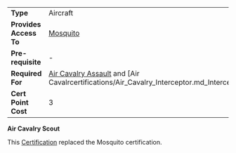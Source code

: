 |                        |                                                                                                                                       |
| ---------------------- | ------------------------------------------------------------------------------------------------------------------------------------- |
| **Type**               | Aircraft                                                                                                                              |
| **Provides Access To** | [Mosquito](../vehicles/Mosquito.md)                                                                                                   |
| **Pre-requisite**      | \-                                                                                                                                    |
| **Required For**       | [Air Cavalry Assault](../certifications/Air_Cavalry_Assault.md) and [Air Cavalrcertifications/Air_Cavalry_Interceptor.md_Interceptor.md) |
| **Cert Point Cost**    | 3                                                                                                                                     |

**Air Cavalry Scout**

This [Certification](Certification.md) replaced the Mosquito certification.

<!--[Category:Certification](../Category:Certification.md)-->
